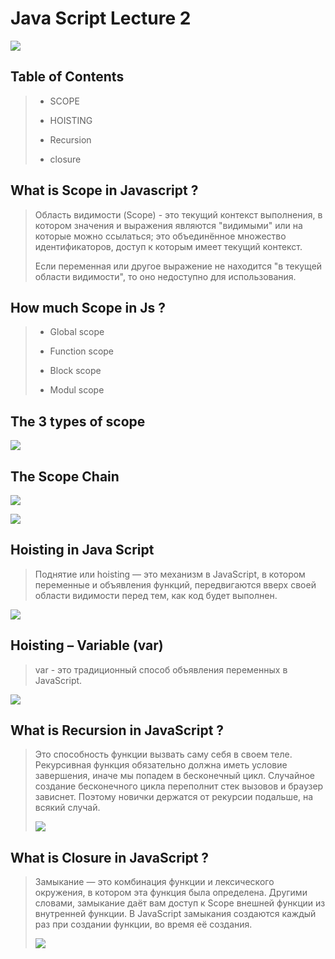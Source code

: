 # Java Script Lecture 2

![](https://avatars.mds.yandex.net/i?id=c3147107a3057944e08b78ad83f3d6a837f70aca-5232391-images-thumbs&n=13)

## Table of Contents

> - SCOPE
>
> - HOISTING
>
> - Recursion
>
> - closure

## What is Scope in Javascript ?

> Область видимости (Scope) - это текущий контекст выполнения, в котором значения и выражения являются "видимыми" или на которые можно ссылаться; это объединённое множество идентификаторов, доступ к которым имеет текущий контекст.
>
> Если переменная или другое выражение не находится "в текущей области видимости", то оно недоступно для использования.

## How much Scope in Js ?

> - Global scope
>
> - Function scope
>
> - Block scope
>
> - Modul scope

## The 3 types of scope

![](https://avatars.mds.yandex.net/i?id=7e7532691b054eb5b4d9132e97d3931f8a519fc6-8497636-images-thumbs&n=13)

## The Scope Chain

![](https://miro.medium.com/v2/resize:fit:828/format:webp/1*gHKe3Ru0MjUiBNVnEkRVTA.png)

![](https://avatars.mds.yandex.net/i?id=ef3870cd0d0d33e6c07d4fb21164c62542b767c6-8312133-images-thumbs&n=13)

## Hoisting in Java Script

> Поднятие или hoisting — это механизм в JavaScript, в котором переменные и объявления функций, передвигаются вверх своей области видимости перед тем, как код будет выполнен.

![](https://avatars.mds.yandex.net/i?id=7b801abc59da3c3a733f1f70bc7548d132804cd3-7097242-images-thumbs&n=13)

## Hoisting – Variable (var)

> var - это традиционный способ объявления переменных в JavaScript.

![](https://miro.medium.com/max/726/1*pUqWuCzYCP79tOm4gGzXIw.png)

## What is Recursion in JavaScript ?

> Это способность функции вызвать саму себя в своем теле. Рекурсивная функция обязательно должна иметь условие завершения, иначе мы попадем в бесконечный цикл. Случайное создание бесконечного цикла переполнит стек вызовов и браузер зависнет. Поэтому новички держатся от рекурсии подальше, на всякий случай.
>
> ![](https://avatars.mds.yandex.net/i?id=07f4b67bbe577ada17fb62aafa3a8c6269073790-5232511-images-thumbs&n=13)

## What is Closure in JavaScript ?

> Замыкание — это комбинация функции и лексического окружения, в котором эта функция была определена. Другими словами, замыкание даёт вам доступ к Scope внешней функции из внутренней функции. В JavaScript замыкания создаются каждый раз при создании функции, во время её создания.
>
> ![](https://avatars.mds.yandex.net/i?id=9b582893f8f4e2bf78103c46e623c90c651e2793-4576872-images-thumbs&n=13)
